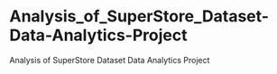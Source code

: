 # Analysis_of_SuperStore_Dataset-Data-Analytics-Project
Analysis of SuperStore Dataset Data Analytics Project
